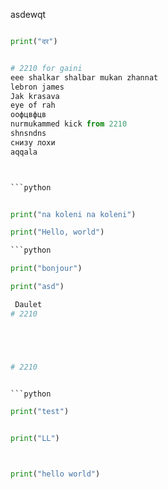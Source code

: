 asdewqt
```python

print("दर")


# 2210 for gaini 
eee shalkar shalbar mukan zhannat
lebron james
Jak krasava
eye of rah
оофцвфцв
nurmukammed kick from 2210
shnsndns
снизу лохи
aqqala



```python


print("na koleni na koleni")

print("Hello, world")

```python

print("bonjour")

print("asd")

 Daulet
# 2210





# 2210


```python

print("test")


```






```python

print("LL")



print("hello world")



```
